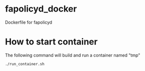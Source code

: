 # fapolicyd_docker
Dockerfile for fapolicyd

# How to start container
The following command will build and run a container named "tmp"
``` 
./run_container.sh
```
